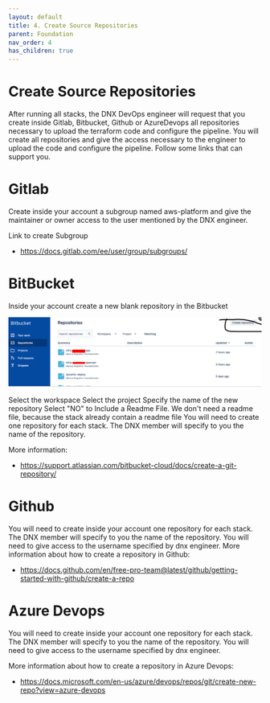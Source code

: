 ```yaml
---
layout: default
title: 4. Create Source Repositories
parent: Foundation
nav_order: 4
has_children: true
---
```


# Create Source Repositories

After running all stacks, the DNX DevOps engineer will request that you create inside Gitlab, Bitbucket, Github or AzureDevops all repositories necessary to upload the terraform code and configure the pipeline.
You will create all repositories and give the access necessary to the engineer to upload the code and configure the pipeline. Follow some links that can support you.

# Gitlab

Create inside your account a subgroup named aws-platform and give the maintainer or owner access to the user mentioned by the DNX engineer.

Link to create Subgroup
 - https://docs.gitlab.com/ee/user/group/subgroups/

# BitBucket
Inside your account create a new blank repository in the Bitbucket

![bitbucket](/assets/images/bitbucket_01.png) 

Select the workspace
Select the project
Specify the name of the new repository
Select "NO" to Include a Readme File. We don't need a readme file, because the stack already contain a readme file
You will need to create one repository for each stack. The DNX member will specify to you the name of the repository.

More information:

 - https://support.atlassian.com/bitbucket-cloud/docs/create-a-git-repository/

# Github

You will need to create inside your account one repository for each stack. The DNX member will specify to you the name of the repository. You will need to give access to the username specified by dnx engineer.
More information about how to create a repository in Github:

 - https://docs.github.com/en/free-pro-team@latest/github/getting-started-with-github/create-a-repo

# Azure Devops

You will need to create inside your account one repository for each stack. The DNX member will specify to you the name of the repository. You will need to give access to the username specified by dnx engineer.

More information about how to create a repository in Azure Devops:

 - https://docs.microsoft.com/en-us/azure/devops/repos/git/create-new-repo?view=azure-devops